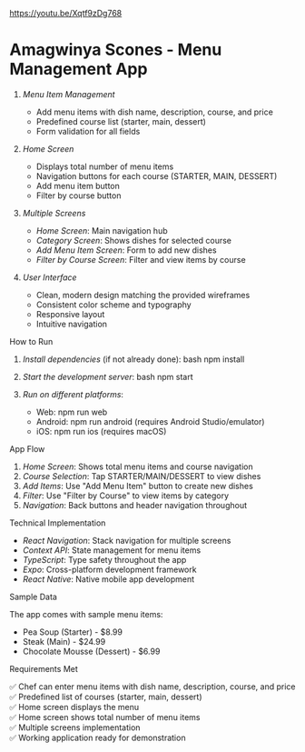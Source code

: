 https://youtu.be/Xqtf9zDg768


# Amagwinya Scones - Menu Management App
1. *Menu Item Management*
   - Add menu items with dish name, description, course, and price
   - Predefined course list (starter, main, dessert)
   - Form validation for all fields

2. *Home Screen*
   - Displays total number of menu items
   - Navigation buttons for each course (STARTER, MAIN, DESSERT)
   - Add menu item button
   - Filter by course button

3. *Multiple Screens*
   - *Home Screen*: Main navigation hub
   - *Category Screen*: Shows dishes for selected course
   - *Add Menu Item Screen*: Form to add new dishes
   - *Filter by Course Screen*: Filter and view items by course

4. *User Interface*
   - Clean, modern design matching the provided wireframes
   - Consistent color scheme and typography
   - Responsive layout
   - Intuitive navigation


 How to Run

1. *Install dependencies* (if not already done):
   bash
   npm install
   

2. *Start the development server*:
   bash
   npm start
   

3. *Run on different platforms*:
   - Web: npm run web
   - Android: npm run android (requires Android Studio/emulator)
   - iOS: npm run ios (requires macOS)

 App Flow

1. *Home Screen*: Shows total menu items and course navigation
2. *Course Selection*: Tap STARTER/MAIN/DESSERT to view dishes
3. *Add Items*: Use "Add Menu Item" button to create new dishes
4. *Filter*: Use "Filter by Course" to view items by category
5. *Navigation*: Back buttons and header navigation throughout

 Technical Implementation

- *React Navigation*: Stack navigation for multiple screens
- *Context API*: State management for menu items
- *TypeScript*: Type safety throughout the app
- *Expo*: Cross-platform development framework
- *React Native*: Native mobile app development

 Sample Data

The app comes with sample menu items:
- Pea Soup (Starter) - $8.99
- Steak (Main) - $24.99  
- Chocolate Mousse (Dessert) - $6.99

Requirements Met

✅ Chef can enter menu items with dish name, description, course, and price  
✅ Predefined list of courses (starter, main, dessert)  
✅ Home screen displays the menu  
✅ Home screen shows total number of menu items  
✅ Multiple screens implementation  
✅ Working application ready for demonstration  

